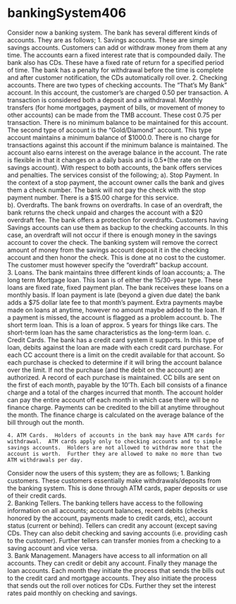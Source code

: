 # bankingSystem406
Consider now a banking system.  The bank has several different kinds of accounts.  They are as follows;
    1. Savings accounts.  These are simple savings accounts.  Customers can add or withdraw money from them at any time.  The accounts earn a fixed interest rate that is compounded daily.  The bank also has CDs.  These have a fixed rate of return for a specified period of time.  The bank has a penalty for withdrawal before the time is complete and after customer notification, the CDs automatically roll over.
    2. Checking accounts.  There are two types of checking accounts.  The “That’s My Bank” account.  In this account, the customer’s are charged 0.50 per transaction.  A transaction is considered both a deposit and a withdrawal.  Monthly transfers (for home mortgages, payment of bills, or movement of money to other accounts) can be made from the TMB account.  These cost 0.75 per transaction.  There is no minimum balance to be maintained for this account.  
The second type of account is the “Gold/Diamond” account.  This type account maintains a minimum balance of $1000.0.  There is no charge for transactions against this account if the minimum balance is maintained.  The account also earns interest on the average balance in the account.  The rate is flexible in that it changes on a daily basis and is 0.5*(the rate on the savings account).
                    With respect to both accounts, the bank offers services and penalties.  The services consist of the following; a). Stop Payment.  In the context of a stop payment, the account owner calls the bank and gives them a check number.  The bank will not pay the check with the stop payment number.  There is a $15.00 charge for this service.  
	       b). Overdrafts.  The bank frowns on overdrafts.  In case of an overdraft, the bank returns the check unpaid and charges the account with a $20 overdraft fee.  The bank offers a protection for overdrafts.  Customers having Savings accounts can use them as backup to the checking accounts.  In this case, an overdraft will not occur if there is enough money in the savings account to cover the check.  The banking system will remove the correct amount of money from the savings account deposit it in the checking account and then honor the check.  This is done at no cost to the customer.  The customer must however specify the “overdraft” backup account.  
    3. Loans.  The bank maintains three different kinds of loan accounts;
    a. The long term Mortgage loan.  This loan is of either the 15/30-year type.  These loans are fixed rate, fixed payment plan.  The bank receives these loans on a monthly basis.  If loan payment is late (beyond a given due date) the bank adds a $75 dollar late fee to that month’s payment.  Extra payments maybe made on loans at anytime, however no amount maybe added to the loan.  If a payment is missed, the account is flagged as a problem account.
    b.  The short term loan.  This is a loan of approx. 5 years for things like cars.  The short-term loan has the same characteristics as the long-term loan. 
    c. Credit Cards.  The bank has a credit card system it supports.  In this type of loan, debits against the loan are made with each credit card purchase.  For each CC account there is a limit on the credit available for that account.  So each purchase is checked to determine if it will bring the account balance over the limit.  If not the purchase (and the debit on the account) are authorized.  A record of each purchase is maintained.  CC bills are sent on the first of each month, payable by the 10’Th.  Each bill consists of a finance charge and a total of the charges incurred that month.  The account holder can pay the entire account off each month in which case there will be no finance charge.  Payments can be credited to the bill at anytime throughout the month.  The finance charge is calculated on the average balance of the bill through out the month.

    4. ATM Cards.  Holders of accounts in the bank may have ATM cards for withdrawal.  ATM cards apply only to checking accounts and to simple savings accounts.  Holders are not allowed to withdraw more that the account is worth.  Further they are allowed to make no more than two ATM withdrawals per day.  
Consider now the users of this system; they are as follows;
    1. Banking customers.  These customers essentially make withdrawals/deposits from the banking system.  This is done through ATM cards, paper deposits or use of their credit cards.  
    2. Banking Tellers.  The banking tellers have access to the following information on all accounts; account balances, recent debits (checks honored by the account, payments made to credit cards, etc), account status (current or behind).  Tellers can credit any account (except saving CDs.  They can also debit checking and saving accounts (i.e. providing cash to the customer).  Further tellers can transfer monies from a checking to a saving account and vice versa.  
    3. Bank Management.  Managers have access to all information on all accounts.  They can credit or debit any account.  Finally they manage the loan accounts.  Each month they initiate the process that sends the bills out to the credit card and mortgage accounts.  They also initiate the process that sends out the roll over notices for CDs.  Further they set the interest rates paid monthly on checking and savings.
